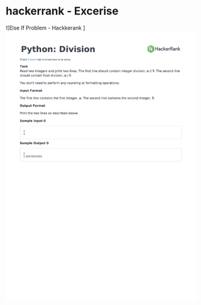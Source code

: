 # hackerrank - Excerise 

 ![Else If Problem - Hackkerank ]
 <img src="https://github.com/Bal2018/hackerrank/blob/master/Images/py-division-English.png?raw=true">

